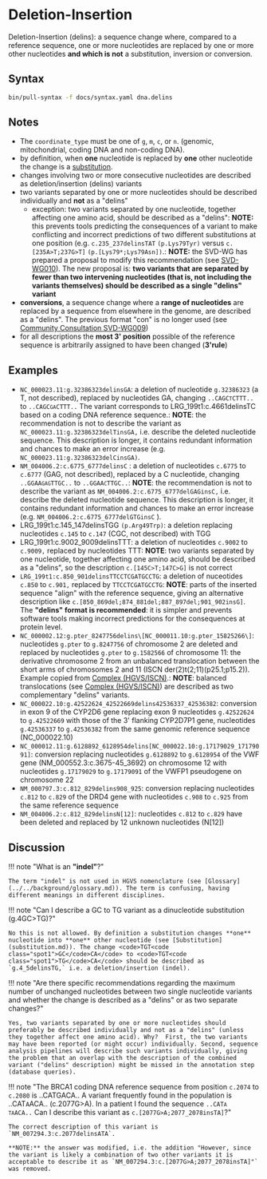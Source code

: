 # Deletion-Insertion

<!-- ## Definition -->

Deletion-Insertion (delins): a sequence change where, compared to a reference sequence, one or more nucleotides are replaced by one or more other nucleotides **and which is not** a substitution, inversion or conversion.

## Syntax

```sh exec="true"
bin/pull-syntax -f docs/syntax.yaml dna.delins
```

## Notes

- The `coordinate_type` must be one of `g`, `m`, `c`, or `n`. (genomic, mitochondrial, coding DNA and non-coding DNA).
- by definition, when **one** nucleotide is replaced by **one** other nucleotide the change is a [substitution](substitution.md).
- changes involving two or more consecutive nucleotides are described as deletion/insertion (delins) variants
- two variants separated by one or more nucleotides should be described individually and **not** as a "delins"
  - exception: two variants separated by one nucleotide, together affecting one amino acid, should be described as a "delins": **NOTE:** this prevents tools predicting the consequences of a variant to make conflicting and incorrect predictions of two different substitutions at one position (e.g. `c.235_237delinsTAT` `(p.Lys79Tyr)` versus `c.[235A>T;237G>T]` `(p.[Lys79*;Lys79Asn])`.: **NOTE:** the SVD-WG has prepared a proposal to modify this recommendation (see [SVD-WG010](../../consultation/SVD-WG010.md)). The new proposal is: **two variants that are separated by fewer than two intervening nucleotides (that is, not including the variants themselves) should be described as a single "delins" variant**
- **conversions**, a sequence change where a **range of nucleotides** are replaced by a sequence from elsewhere in the genome, are described as a "delins". The previous format "con" is no longer used (see [Community Consultation SVD-WG009](../../consultation/SVD-WG009.md))
- for all descriptions the **most 3' position** possible of the reference sequence is arbitrarily assigned to have been changed (**3'rule**)

## Examples

- `NC_000023.11:g.32386323delinsGA`: a deletion of nucleotide `g.32386323` (a T, not described), replaced by nucleotides GA, changing <code>..CAGC<code class="spot1">T</code>CTTT..</code> to <code>..CAGC<code class="spot1">GA</code>CTTT..</code> The variant corresponds to LRG_199t1:c.4661delinsTC based on a coding DNA reference sequence.: **NOTE**: the recommendation is not to describe the variant as `NC_000023.11:g.32386323delTinsGA,` i.e. describe the deleted nucleotide sequence. This description is longer, it contains redundant information and chances to make an error increase (e.g. `NC_000023.11:g.32386323delCinsGA)`.
- `NM_004006.2:c.6775_6777delinsC` : a deletion of nucleotides `c.6775` to `c.6777` (GAG, not described), replaced by a C nucleotide, changing <code>..GGAA<code class="spot1">GAG</code>TTGC..</code> to <code>..GGAA<code class="spot1">C</code>TTGC..</code>: **NOTE**: the recommendation is not to describe the variant as `NM_004006.2:c.6775_6777delGAGinsC,` i.e. describe the deleted nucleotide sequence. This description is longer, it contains redundant information and chances to make an error increase (e.g. `NM_004006.2:c.6775_6777delGTGinsC` ).
- LRG_199t1:c.145_147delinsTGG `(p.Arg49Trp)`: a deletion replacing nucleotides `c.145` to `c.147` (CGC, not described) with TGG
- LRG_199t1:c.9002_9009delinsTTT: a deletion of nucleotides `c.9002` to `c.9009,` replaced by nucleotides TTT: **NOTE**: two variants separated by one nucleotide, together affecting one amino acid, should be described as a "delins", so the description `c.[145C>T;147C>G]` is not correct
- `LRG_199t1:c.850_901delinsTTCCTCGATGCCTG`: a deletion of nuceotides `c.850` to `c.901,` replaced by `TTCCTCGATGCCTG`: **NOTE**: parts of the inserted sequence "align" with the reference sequence, giving an alternative description like `c.[850_869del;874_881del;887_897del;901_902insG]`. The **"delins" format is recommended**: it is simpler and prevents software tools making incorrect predictions for the consequences at protein level.
- `NC_000002.12:g.pter_8247756delins\[NC_000011.10:g.pter_15825266\]`: nucleotides `g.pter` to `g.8247756` of chromosome 2 are deleted and replaced by nucleotides `g.pter` to `g.1582566` of chromosome 11: the derivative chromosome 2 from an unbalanced translocation between the short arms of chromosomes 2 and 11 (ISCN der(2)t(2;11)(p25.1;p15.2)). Example copied from [Complex (HGVS/ISCN)](complex.md).: **NOTE**: balanced translocations (see [Complex (HGVS/ISCN)](complex.md)) are described as two complementary "delins" variants.
- `NC_000022.10:g.42522624_42522669delins42536337_42536382`: conversion in exon 9 of the CYP2D6 gene replacing exon 9 nucleotides `g.42522624` to `g.42522669` with those of the 3' flanking CYP2D7P1 gene, nucleotides `g.42536337` to `g.42536382` from the same genomic reference sequence (NC_000022.10)
- `NC_000012.11:g.6128892_6128954delins[NC_000022.10:g.17179029_17179091]`: conversion replacing nucleotides `g.6128892` to `g.6128954` of the VWF gene (NM_000552.3:c.3675-45_3692) on chromosome 12 with nucleotides `g.17179029` to `g.17179091` of the VWFP1 pseudogene on chromosome 22
- `NM_000797.3:c.812_829delins908_925`: conversion replacing nucleotides `c.812` to `c.829` of the DRD4 gene with nucleotides `c.908` to `c.925` from the same reference sequence
- `NM_004006.2:c.812_829delinsN[12]`: nucleotides `c.812` to `c.829` have been deleted and replaced by 12 unknown nucleotides (N[12])

## Discussion

!!! note "What is an **"indel"**?"

    The term "indel" is not used in HGVS nomenclature (see [Glossary](../../background/glossary.md)). The term is confusing, having different meanings in different disciplines.

!!! note "Can I describe a GC to TG variant as a dinucleotide substitution (g.4GC>TG)?"

    No this is not allowed. By definition a substitution changes **one** nucleotide into **one** other nucleotide (see [Substitution](substitution.md)). The change <code>TGT<code class="spot1">GC</code>CA</code> to <code>TGT<code class="spot1">TG</code>CA</code> should be described as `g.4_5delinsTG,` i.e. a deletion/insertion (indel).

!!! note "Are there specific recommendations regarding the maximum number of unchanged nucleotides between two single nucleotide variants and whether the change is described as a "delins" or as two separate changes?"

    Yes, two variants separated by one or more nucleotides should preferably be described individually and not as a "delins" (unless they together affect one amino acid). Why?  First, the two variants may have been reported (or might occur) individually. Second, sequence analysis pipelines will describe such variants individually, giving the problem that an overlap with the description of the combined variant ("delins" description) might be missed in the annotation step (database queries).

!!! note "The BRCA1 coding DNA reference sequence from position `c.2074` to `c.2080` is ..CATGACA.. A variant frequently found in the population is ..CAT<code class="spot1">A</code>ACA.. (c.2077G>A). In a patient I found the sequence <code>..CAT<code class="spot1">A TA</code>ACA..</code> Can I describe this variant as `c.[2077G>A;2077_2078insTA]`?"

    The correct description of this variant is `NM_007294.3:c.2077delinsATA`.

    **NOTE:** the answer was modified, i.e. the addition "However, since the variant is likely a combination of two other variants it is acceptable to describe it as `NM_007294.3:c.[2077G>A;2077_2078insTA]"` was removed.
